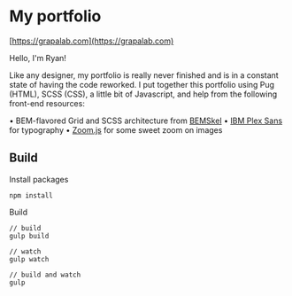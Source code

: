 # My portfolio

[https://grapalab.com](https://grapalab.com)

Hello, I'm Ryan!
  
Like any designer, my portfolio is really never finished and is in a constant state of having the code reworked. I put together this portfolio using Pug (HTML), SCSS (CSS), a little bit of Javascript, and help from the following front-end resources:
  
• BEM-flavored Grid and SCSS architecture from [BEMSkel](http://bemskel.com/)
• [IBM Plex Sans](https://fonts.google.com/specimen/IBM+Plex+Sans) for typography
• [Zoom.js](https://github.com/fat/zoom.js/) for some sweet zoom on images

## Build

Install packages
```
npm install
```

Build
```
// build
gulp build

// watch
gulp watch

// build and watch
gulp
```